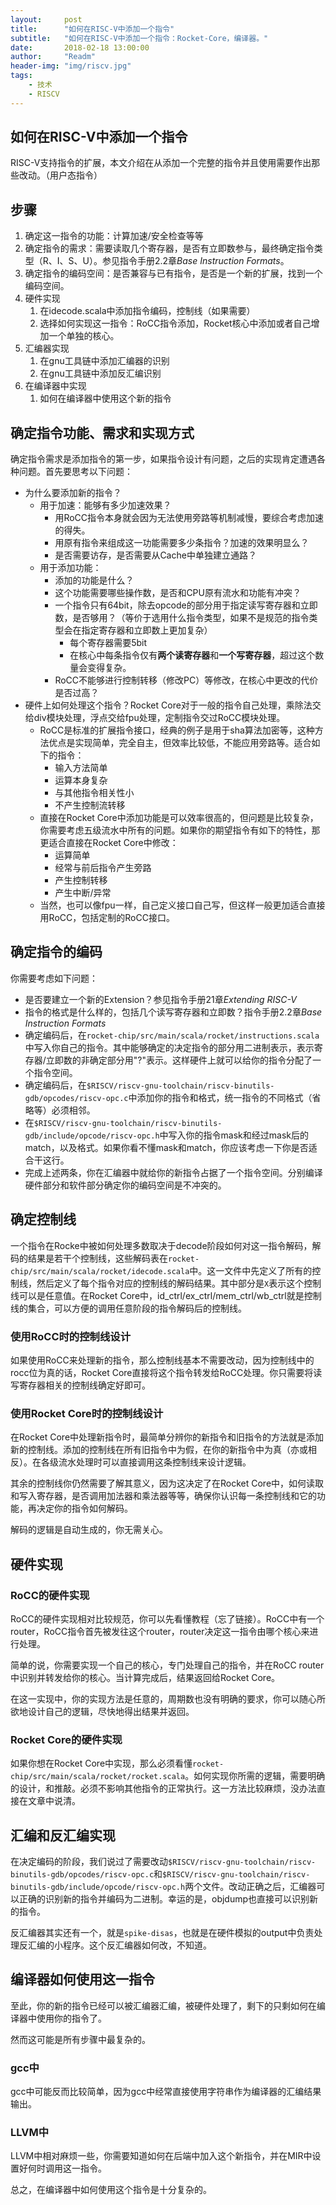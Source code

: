```yaml
---
layout:     post
title:      "如何在RISC-V中添加一个指令"
subtitle:   "如何在RISC-V中添加一个指令：Rocket-Core，编译器。"
date:       2018-02-18 13:00:00
author:     "Readm"
header-img: "img/riscv.jpg"
tags:
    - 技术
    - RISCV
---
```


## 如何在RISC-V中添加一个指令

RISC-V支持指令的扩展，本文介绍在从添加一个完整的指令并且使用需要作出那些改动。（用户态指令）

## 步骤

1. 确定这一指令的功能：计算加速/安全检查等等
2. 确定指令的需求：需要读取几个寄存器，是否有立即数参与，最终确定指令类型（R、I、S、U）。参见指令手册2.2章*Base Instruction Formats*。
3. 确定指令的编码空间：是否兼容与已有指令，是否是一个新的扩展，找到一个编码空间。
4. 硬件实现
	1. 在idecode.scala中添加指令编码，控制线（如果需要）
	2. 选择如何实现这一指令：RoCC指令添加，Rocket核心中添加或者自己增加一个单独的核心。
3. 汇编器实现
	1. 在gnu工具链中添加汇编器的识别
	2. 在gnu工具链中添加反汇编识别
2. 在编译器中实现
	1. 如何在编译器中使用这个新的指令

## 确定指令功能、需求和实现方式

确定指令需求是添加指令的第一步，如果指令设计有问题，之后的实现肯定遭遇各种问题。首先要思考以下问题：

+ 为什么要添加新的指令？
	+ 用于加速：能够有多少加速效果？
		+ 用RoCC指令本身就会因为无法使用旁路等机制减慢，要综合考虑加速的得失。
		+ 用原有指令来组成这一功能需要多少条指令？加速的效果明显么？
		+ 是否需要访存，是否需要从Cache中单独建立通路？
	+ 用于添加功能：
		+ 添加的功能是什么？
		+ 这个功能需要哪些操作数，是否和CPU原有流水和功能有冲突？
		+ 一个指令只有64bit，除去opcode的部分用于指定读写寄存器和立即数，是否够用？（等价于选用什么指令类型，如果不是规范的指令类型会在指定寄存器和立即数上更加复杂）
			+ 每个寄存器需要5bit
			+ 在核心中每条指令仅有**两个读寄存器**和**一个写寄存器**，超过这个数量会变得复杂。
		+ RoCC不能够进行控制转移（修改PC）等修改，在核心中更改的代价是否过高？
+ 硬件上如何处理这个指令？Rocket Core对于一般的指令自己处理，乘除法交给div模块处理，浮点交给fpu处理，定制指令交过RoCC模块处理。
	+ RoCC是标准的扩展指令接口，经典的例子是用于sha算法加密等，这种方法优点是实现简单，完全自主，但效率比较低，不能应用旁路等。适合如下的指令：
		+ 输入方法简单
		+ 运算本身复杂
		+ 与其他指令相关性小
		+ 不产生控制流转移
	+ 直接在Rocket Core中添加功能是可以效率很高的，但问题是比较复杂，你需要考虑五级流水中所有的问题。如果你的期望指令有如下的特性，那更适合直接在Rocket Core中修改：
		+ 运算简单
		+ 经常与前后指令产生旁路
		+ 产生控制转移
		+ 产生中断/异常
	+ 当然，也可以像fpu一样，自己定义接口自己写，但这样一般更加适合直接用RoCC，包括定制的RoCC接口。

## 确定指令的编码

你需要考虑如下问题：

+ 是否要建立一个新的Extension？参见指令手册21章*Extending RISC-V*
+ 指令的格式是什么样的，包括几个读写寄存器和立即数？指令手册2.2章*Base Instruction Formats*
+ 确定编码后，在`rocket-chip/src/main/scala/rocket/instructions.scala`中写入你自己的指令。其中能够确定的决定指令的部分用二进制表示，表示寄存器/立即数的非确定部分用"?"表示。这样硬件上就可以给你的指令分配了一个指令空间。
+ 确定编码后，在`$RISCV/riscv-gnu-toolchain/riscv-binutils-gdb/opcodes/riscv-opc.c`中添加你的指令和格式，统一指令的不同格式（省略等）必须相邻。
+ 在`$RISCV/riscv-gnu-toolchain/riscv-binutils-gdb/include/opcode/riscv-opc.h`中写入你的指令mask和经过mask后的match，以及格式。如果你看不懂mask和match，你应该考虑一下你是否适合干这行。
+ 完成上述两条，你在汇编器中就给你的新指令占据了一个指令空间。分别编译硬件部分和软件部分确定你的编码空间是不冲突的。

## 确定控制线

一个指令在Rocke中被如何处理多数取决于decode阶段如何对这一指令解码，解码的结果是若干个控制线，这些解码表在`rocket-chip/src/main/scala/rocket/idecode.scala`中。这一文件中先定义了所有的控制线，然后定义了每个指令对应的控制线的解码结果。其中部分是`X`表示这个控制线可以是任意值。在Rocket Core中，id_ctrl/ex_ctrl/mem_ctrl/wb_ctrl就是控制线的集合，可以方便的调用任意阶段的指令解码后的控制线。

### 使用RoCC时的控制线设计

如果使用RoCC来处理新的指令，那么控制线基本不需要改动，因为控制线中的rocc位为真的话，Rocket Core直接将这个指令转发给RoCC处理。你只需要将读写寄存器相关的控制线确定好即可。

### 使用Rocket Core时的控制线设计

在Rocket Core中处理新指令时，最简单分辨你的新指令和旧指令的方法就是添加新的控制线。添加的控制线在所有旧指令中为假，在你的新指令中为真（亦或相反）。在各级流水处理时可以直接调用这条控制线来设计逻辑。

其余的控制线你仍然需要了解其意义，因为这决定了在Rocket Core中，如何读取和写入寄存器，是否调用加法器和乘法器等等，确保你认识每一条控制线和它的功能，再决定你的指令如何解码。

解码的逻辑是自动生成的，你无需关心。

## 硬件实现

### RoCC的硬件实现

RoCC的硬件实现相对比较规范，你可以先看懂教程（忘了链接）。RoCC中有一个router，RoCC指令首先被发往这个router，router决定这一指令由哪个核心来进行处理。

简单的说，你需要实现一个自己的核心，专门处理自己的指令，并在RoCC router中识别并转发给你的核心。当计算完成后，结果返回给Rocket Core。

在这一实现中，你的实现方法是任意的，周期数也没有明确的要求，你可以随心所欲地设计自己的逻辑，尽快地得出结果并返回。

### Rocket Core的硬件实现

如果你想在Rocket Core中实现，那么必须看懂`rocket-chip/src/main/scala/rocket/rocket.scala`。如何实现你所需的逻辑，需要明确的设计，和推敲。必须不影响其他指令的正常执行。这一方法比较麻烦，没办法直接在文章中说清。

## 汇编和反汇编实现

在决定编码的阶段，我们说过了需要改动`$RISCV/riscv-gnu-toolchain/riscv-binutils-gdb/opcodes/riscv-opc.c`和`$RISCV/riscv-gnu-toolchain/riscv-binutils-gdb/include/opcode/riscv-opc.h`两个文件。改动正确之后，汇编器可以正确的识别新的指令并编码为二进制。幸运的是，objdump也直接可以识别新的指令。

反汇编器其实还有一个，就是`spike-disas`，也就是在硬件模拟的output中负责处理反汇编的小程序。这个反汇编器如何改，不知道。

## 编译器如何使用这一指令

至此，你的新的指令已经可以被汇编器汇编，被硬件处理了，剩下的只剩如何在编译器中使用你的指令了。

然而这可能是所有步骤中最复杂的。

### gcc中

gcc中可能反而比较简单，因为gcc中经常直接使用字符串作为编译器的汇编结果输出。

### LLVM中

LLVM中相对麻烦一些，你需要知道如何在后端中加入这个新指令，并在MIR中设置好何时调用这一指令。

总之，在编译器中如何使用这个指令是十分复杂的。